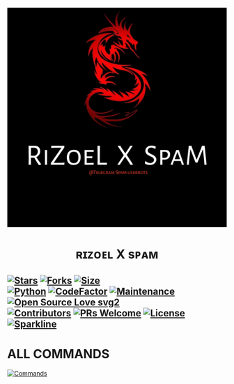 <p align="center">
  <img src="./resources/logo.jpg" alt="RiZoeLXSpam Logo">
</p>
<h1 align="center">
  <b>ʀɪᴢᴏᴇʟ X sᴘᴀᴍ</b>
</h1>

[![Stars](https://img.shields.io/github/stars/MrRizoel/RiZoeLXSpam?style=flat-square&color=yellow)](https://github.com/MrRizoel/RiZoeLXSpam/stargazers)
[![Forks](https://img.shields.io/github/forks/MrRizoel/RiZoeLXSpam?style=flat-square&color=orange)](https://github.com/MrRizoel/RiZoeLXSpam/fork)
[![Size](https://img.shields.io/github/repo-size/MrRizoel/RiZoeLXSpam?style=flat-square&color=green)](https://github.com/MrRizoel/RiZoeLXSpam/)   
[![Python](https://img.shields.io/badge/Python-v3.9.7-blue)](https://www.python.org/)
[![CodeFactor](https://www.codefactor.io/repository/github/MrRizoel/RiZoeLXSpam/badge/main)](https://www.codefactor.io/repository/github/MrRizoel/RiZoeLXSpam/overview/main)
[![Maintenance](https://img.shields.io/badge/Maintained%3F-yes-green.svg)](https://github.com/MrRizoel/RiZoeLXSpam/graphs/commit-activity)
[![Open Source Love svg2](https://badges.frapsoft.com/os/v2/open-source.svg?v=103)](https://github.com/MrRizoel/RiZoeLXSpam)   
[![Contributors](https://img.shields.io/github/contributors/MrRizoel/RiZoeLXSpam?style=flat-square&color=green)](https://github.com/MrRizoel/RiZoeLXSpam/graphs/contributors)
[![PRs Welcome](https://img.shields.io/badge/PRs-welcome-brightgreen.svg?style=flat-square)](https://makeapullrequest.com)
[![License](https://img.shields.io/badge/License-AGPL-blue)](https://github.com/MrRizoel/RiZoeLXSpam/blob/main/LICENSE)
[![Sparkline](https://stars.medv.io/MrRizoel/RiZoeLXSpam.svg)](https://stars.medv.io/MrRizoel/RiZoeLXSpam)
----
   
# ALL COMMANDS
[![Commands](https://img.shields.io/badge/RiZoeLXSpam-CMDS-blue)](https://telegra.ph/%F0%9D%97%A5%F0%9D%97%9C%F0%9D%97%AD%F0%9D%97%A2%F0%9D%97%98%F0%9D%97%9F-%F0%9D%97%AB-%F0%9D%97%A6%F0%9D%97%A3%F0%9D%97%94%F0%9D%97%A0-10-15)

